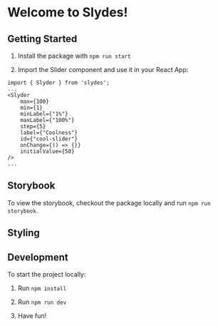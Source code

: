 # Welcome to Slydes!

## Getting Started

1. Install the package with ```npm run start```

2. Import the Slider component and use it in your React App:

```
import { Slyder } from 'slydes';
...
<Slyder
	max={100}
	min={1}
	minLabel={"1%"}
	maxLabel={"100%"}
	step={5}
	label={"Coolness"}
	id={"cool-slider"}
	onChange={() => {}}
	initialValue={50}
/>
...
```

## Storybook

To view the storybook, checkout the package locally and run ```npm run storybook```.

## Styling



## Development

To start the project locally:

1. Run ```npm install```

2. Run ```npm run dev```

3. Have fun!

